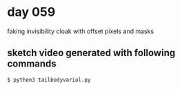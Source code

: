 # day 059

faking invisibility cloak with offset pixels and masks


## sketch video generated with following commands

```bash
$ python3 tailbodyvarial.py
```

